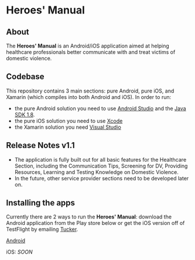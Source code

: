 # Heroes' Manual

## About
The **Heroes' Manual** is an Android/iOS application aimed at helping healthcare professionals better communicate with and treat victims of domestic violence.

## Codebase
This repository contains 3 main sections: pure Android, pure iOS, and Xamarin (which compiles into both Android and iOS).
In order to run:
* the pure Android solution you need to use [Android Studio](https://developer.android.com/studio/index.html) and the [Java SDK 1.8](http://www.oracle.com/technetwork/java/javase/downloads/jdk8-downloads-2133151.html).
* the pure iOS solution you need to use [Xcode](https://developer.apple.com/xcode/)
* the Xamarin solution you need [Visual Studio](https://www.visualstudio.com/downloads/)

## Release Notes v1.1
* The application is fully built out for all basic features for the Healthcare Section, including the Communication Tips, Screening for DV, Providing Resources, Learning and Testing Knowledge on Domestic Violence.
* In the future, other service provider sections need to be developed later on.

## Installing the apps
Currently there are 2 ways to run the **Heroes' Manual**: download the Android application from the Play store below or get the iOS version off of TestFlight by emailing [Tucker](tuckerlocicero@yahoo.com).

[Android](https://play.google.com/store/apps/details?id=dev.simba.heroesmanual)

iOS: _SOON_
